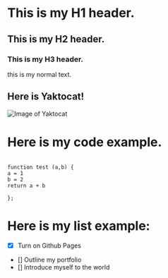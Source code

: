# This is my H1 header.
## This is my H2 header.
### This is my H3 header.

this is my normal text.

## Here is Yaktocat!
![Image of Yaktocat](https://octodex.github.com/images/yaktocat.png)


# Here is my code example.

```

function test (a,b) {
a = 1
b = 2
return a + b

};

```
# Here is my list example:

- [x] Turn on Github Pages
- [] Outline my portfolio
- [] Introduce myself to the world
